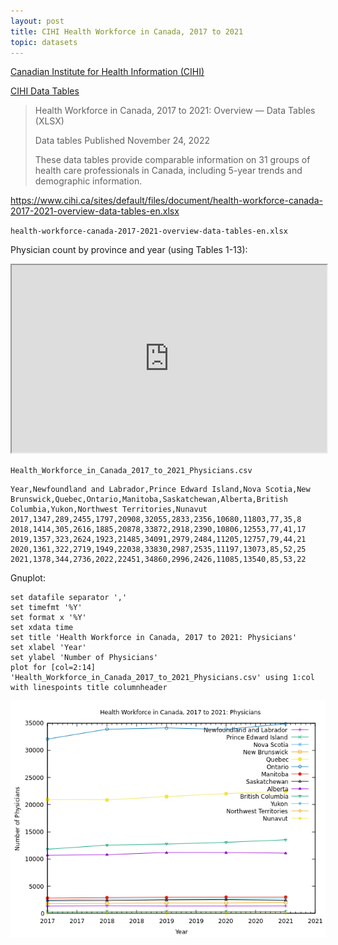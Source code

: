 ```yaml
---
layout: post
title: CIHI Health Workforce in Canada, 2017 to 2021
topic: datasets
---
```


[Canadian Institute for Health Information (CIHI)](https://www.cihi.ca/en)

[CIHI Data Tables](https://www.cihi.ca/en/access-data-and-reports/data-tables)

> Health Workforce in Canada, 2017 to 2021: Overview — Data Tables (XLSX)
>
> Data tables Published November 24, 2022
>
> These data tables provide comparable information on 31 groups of health care professionals in Canada, including 5-year trends and demographic information.

<https://www.cihi.ca/sites/default/files/document/health-workforce-canada-2017-2021-overview-data-tables-en.xlsx>

`health-workforce-canada-2017-2021-overview-data-tables-en.xlsx`

Physician count by province and year (using Tables 1-13):

<iframe src="https://docs.google.com/spreadsheets/d/e/2PACX-1vRMsJ3DUh84eTOLI3lCY254WriYiFwG6v20N7zdX9YJEmxBnByaLSDbN0yCEukf_WDUcg6R92zuFkzz/pubhtml?widget=true&amp;headers=false" width="100%" height="300"></iframe>

`Health_Workforce_in_Canada_2017_to_2021_Physicians.csv`

```
Year,Newfoundland and Labrador,Prince Edward Island,Nova Scotia,New Brunswick,Quebec,Ontario,Manitoba,Saskatchewan,Alberta,British Columbia,Yukon,Northwest Territories,Nunavut
2017,1347,289,2455,1797,20908,32055,2833,2356,10680,11803,77,35,8
2018,1414,305,2616,1885,20878,33872,2918,2390,10806,12553,77,41,17
2019,1357,323,2624,1923,21485,34091,2979,2484,11205,12757,79,44,21
2020,1361,322,2719,1949,22038,33830,2987,2535,11197,13073,85,52,25
2021,1378,344,2736,2022,22451,34860,2996,2426,11085,13540,85,53,22
```

Gnuplot:

```
set datafile separator ','
set timefmt '%Y'
set format x '%Y'
set xdata time
set title 'Health Workforce in Canada, 2017 to 2021: Physicians'
set xlabel 'Year'
set ylabel 'Number of Physicians'
plot for [col=2:14] 'Health_Workforce_in_Canada_2017_to_2021_Physicians.csv' using 1:col with linespoints title columnheader
```

![Health Workforce in Canada, 2017 to 2021: Physicians](/images/CIHI/Health_Workforce_in_Canada_2017_to_2021_Physicians.png)